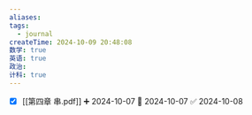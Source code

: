 ```yaml
---
aliases: 
tags:
  - journal
createTime: 2024-10-09 20:48:08
数学: true
英语: true
政治: 
计科: true
---
```

- [x] [[第四章 串.pdf]] ➕ 2024-10-07 📅 2024-10-07 ✅ 2024-10-08